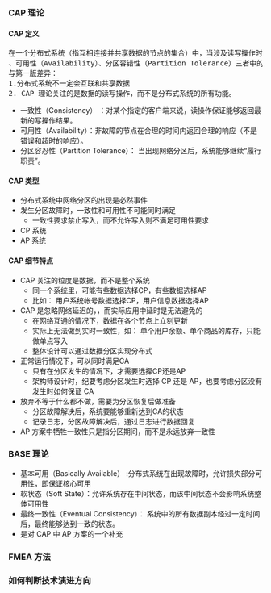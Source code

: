 ### CAP 理论
#### CAP 定义
<pre>
在一个分布式系统（指互相连接并共享数据的节点的集合）中，当涉及读写操作时，只能保证一致性（Consistence）
、可用性（Availability）、分区容错性（Partition Tolerance）三者中的两个，另外一个必须被牺牲。
与第一版差异：
1.分布式系统不一定会互联和共享数据
2. CAP 理论关注的是数据的读写操作，而不是分布式系统的所有功能。
</pre> 
- 一致性（Consistency） ：对某个指定的客户端来说，读操作保证能够返回最新的写操作结果。
- 可用性（Availability）：非故障的节点在合理的时间内返回合理的响应（不是错误和超时的响应）。
- 分区容忍性（Partition Tolerance）： 当出现网络分区后，系统能够继续“履行职责”。 

#### CAP 类型
- 分布式系统中网络分区的出现是必然事件
- 发生分区故障时，一致性和可用性不可能同时满足
    - 一致性要求禁止写入，而不允许写入则不满足可用性要求
- CP 系统    
- AP 系统

#### CAP 细节特点
- CAP 关注的粒度是数据，而不是整个系统
    - 同一个系统里，可能有些数据选择CP，有些数据选择AP
    - 比如： 用户系统帐号数据选择CP，用户信息数据选择AP
- CAP 是忽略网络延迟的，，而实际应用中延时是无法避免的               
    - 在网络互通的情况下，数据在各个节点上立刻更新
    - 实际上无法做到实时一致性，如： 单个用户余额、单个商品的库存，只能做单点写入
    - 整体设计可以通过数据分区实现分布式
- 正常运行情况下，可以同时满足CA
    - 只有在分区发生的情况下，才需要选择CP还是AP
    - 架构师设计时，纪要考虑分区发生时选择 CP 还是 AP，也要考虑分区没有发生时如何保证 CA 
- 放弃不等于什么都不做，需要为分区恢复后做准备
    - 分区故障解决后，系统要能够重新达到CA的状态
    - 记录日志，分区故障解决后，通过日志进行数据回复
- AP 方案中牺牲一致性只是指分区期间，而不是永远放弃一致性

### BASE 理论
- 基本可用（Basically Available） :分布式系统在出现故障时，允许损失部分可用性，即保证核心可用
- 软状态（Soft State）：允许系统存在中间状态，而该中间状态不会影响系统整体可用性
- 最终一致性（Eventual Consistency）： 系统中的所有数据副本经过一定时间后，最终能够达到一致的状态。
- 是对 CAP 中 AP 方案的一个补充      

### FMEA 方法

     
### 如何判断技术演进方向